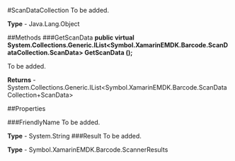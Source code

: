 #ScanDataCollection
To be added.

**Type** - Java.Lang.Object

##Methods
###GetScanData
**public virtual System.Collections.Generic.IList<Symbol.XamarinEMDK.Barcode.ScanDataCollection.ScanData> GetScanData ();**

To be added.


**Returns** - System.Collections.Generic.IList<Symbol.XamarinEMDK.Barcode.ScanDataCollection+ScanData>

##Properties

###FriendlyName
To be added.

**Type** - System.String
###Result
To be added.

**Type** - Symbol.XamarinEMDK.Barcode.ScannerResults


